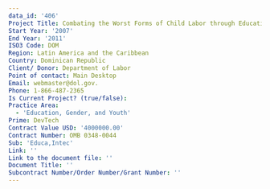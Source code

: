```yaml
---
data_id: '406'
Project Title: Combating the Worst Forms of Child Labor through Education II
Start Year: '2007'
End Year: '2011'
ISO3 Code: DOM
Region: Latin America and the Caribbean
Country: Dominican Republic
Client/ Donor: Department of Labor
Point of contact: Main Desktop
Email: webmaster@dol.gov.
Phone: 1-866-487-2365
Is Current Project? (true/false): 
Practice Area:
  - 'Education, Gender, and Youth'
Prime: DevTech
Contract Value USD: '4000000.00'
Contract Number: OMB 0348-0044
Sub: 'Educa,Intec'
Link: ''
Link to the document file: ''
Document Title: ''
Subcontract Number/Order Number/Grant Number: ''
---
```


